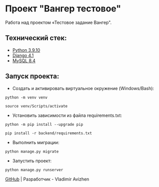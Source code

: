 # Проект "Вангер тестовое"

Работа над проектом «Тестовое задание Вангер".

## Технический стек:
- [Python 3.9.10](https://docs.python.org/release/3.9.10/)
- [Django 4.1](https://docs.djangoproject.com/en/4.1/)
- [MySQL 8.4](https://dev.mysql.com/doc/refman/8.4/en/)

## Запуск проекта:
+ Cоздать и активировать виртуальное окружение (Windows/Bash):
```shell script
python -m venv venv
```

```shell script
source venv/Scripts/activate
```

+ Установить зависимости из файла requirements.txt:
```shell script
python -m pip install --upgrade pip
```

```shell script
pip install -r backend/requirements.txt
```

+ Выполнить миграции:
```shell script
python manage.py migrate
```

+ Запустить проект:
```shell script
python manage.py runserver
```



[GitHub](https://github.com/TheDoBa) | Разработчик - Vladimir Avizhen
